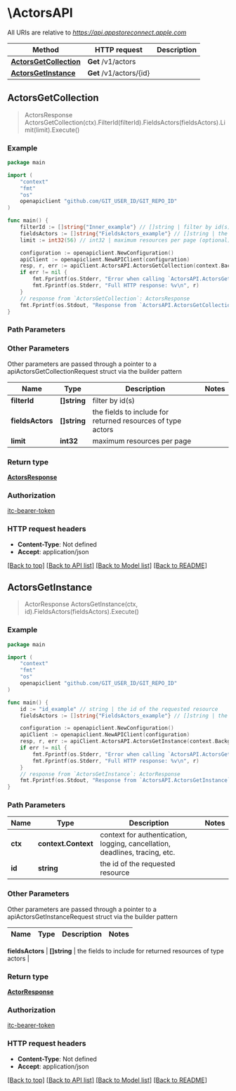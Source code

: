 # \ActorsAPI

All URIs are relative to *https://api.appstoreconnect.apple.com*

Method | HTTP request | Description
------------- | ------------- | -------------
[**ActorsGetCollection**](ActorsAPI.md#ActorsGetCollection) | **Get** /v1/actors | 
[**ActorsGetInstance**](ActorsAPI.md#ActorsGetInstance) | **Get** /v1/actors/{id} | 



## ActorsGetCollection

> ActorsResponse ActorsGetCollection(ctx).FilterId(filterId).FieldsActors(fieldsActors).Limit(limit).Execute()



### Example

```go
package main

import (
	"context"
	"fmt"
	"os"
	openapiclient "github.com/GIT_USER_ID/GIT_REPO_ID"
)

func main() {
	filterId := []string{"Inner_example"} // []string | filter by id(s)
	fieldsActors := []string{"FieldsActors_example"} // []string | the fields to include for returned resources of type actors (optional)
	limit := int32(56) // int32 | maximum resources per page (optional)

	configuration := openapiclient.NewConfiguration()
	apiClient := openapiclient.NewAPIClient(configuration)
	resp, r, err := apiClient.ActorsAPI.ActorsGetCollection(context.Background()).FilterId(filterId).FieldsActors(fieldsActors).Limit(limit).Execute()
	if err != nil {
		fmt.Fprintf(os.Stderr, "Error when calling `ActorsAPI.ActorsGetCollection``: %v\n", err)
		fmt.Fprintf(os.Stderr, "Full HTTP response: %v\n", r)
	}
	// response from `ActorsGetCollection`: ActorsResponse
	fmt.Fprintf(os.Stdout, "Response from `ActorsAPI.ActorsGetCollection`: %v\n", resp)
}
```

### Path Parameters



### Other Parameters

Other parameters are passed through a pointer to a apiActorsGetCollectionRequest struct via the builder pattern


Name | Type | Description  | Notes
------------- | ------------- | ------------- | -------------
 **filterId** | **[]string** | filter by id(s) | 
 **fieldsActors** | **[]string** | the fields to include for returned resources of type actors | 
 **limit** | **int32** | maximum resources per page | 

### Return type

[**ActorsResponse**](ActorsResponse.md)

### Authorization

[itc-bearer-token](../README.md#itc-bearer-token)

### HTTP request headers

- **Content-Type**: Not defined
- **Accept**: application/json

[[Back to top]](#) [[Back to API list]](../README.md#documentation-for-api-endpoints)
[[Back to Model list]](../README.md#documentation-for-models)
[[Back to README]](../README.md)


## ActorsGetInstance

> ActorResponse ActorsGetInstance(ctx, id).FieldsActors(fieldsActors).Execute()



### Example

```go
package main

import (
	"context"
	"fmt"
	"os"
	openapiclient "github.com/GIT_USER_ID/GIT_REPO_ID"
)

func main() {
	id := "id_example" // string | the id of the requested resource
	fieldsActors := []string{"FieldsActors_example"} // []string | the fields to include for returned resources of type actors (optional)

	configuration := openapiclient.NewConfiguration()
	apiClient := openapiclient.NewAPIClient(configuration)
	resp, r, err := apiClient.ActorsAPI.ActorsGetInstance(context.Background(), id).FieldsActors(fieldsActors).Execute()
	if err != nil {
		fmt.Fprintf(os.Stderr, "Error when calling `ActorsAPI.ActorsGetInstance``: %v\n", err)
		fmt.Fprintf(os.Stderr, "Full HTTP response: %v\n", r)
	}
	// response from `ActorsGetInstance`: ActorResponse
	fmt.Fprintf(os.Stdout, "Response from `ActorsAPI.ActorsGetInstance`: %v\n", resp)
}
```

### Path Parameters


Name | Type | Description  | Notes
------------- | ------------- | ------------- | -------------
**ctx** | **context.Context** | context for authentication, logging, cancellation, deadlines, tracing, etc.
**id** | **string** | the id of the requested resource | 

### Other Parameters

Other parameters are passed through a pointer to a apiActorsGetInstanceRequest struct via the builder pattern


Name | Type | Description  | Notes
------------- | ------------- | ------------- | -------------

 **fieldsActors** | **[]string** | the fields to include for returned resources of type actors | 

### Return type

[**ActorResponse**](ActorResponse.md)

### Authorization

[itc-bearer-token](../README.md#itc-bearer-token)

### HTTP request headers

- **Content-Type**: Not defined
- **Accept**: application/json

[[Back to top]](#) [[Back to API list]](../README.md#documentation-for-api-endpoints)
[[Back to Model list]](../README.md#documentation-for-models)
[[Back to README]](../README.md)

